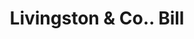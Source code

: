 ---
doi: 10.7916/D84N0GK7
date_other: '1890'
date_other_textual: 1890-1899
form: printed ephemera
genre:
- Invoices
name:
- Livingston & Co.
object_in_context_url: https://biggert.cul.columbia.edu/items/view/ave_biggert_00034
subject_hierarchical_geographic:
- San Francisco, California, United States
subject_name:
- Livingston & Co.
title: Livingston & Co.. Bill
sort_title: Livingston & Co.. Bill
call_number: ave_biggert_00034
coordinates:
- 37.78333333333333,-122.41666666666667
pid: ave_biggert_00034
identifiers: ave_biggert_00034
thumbnail: https://derivativo-3.library.columbia.edu/iiif/2/ldpd:342893/full/!256,256/0/native.jpg
permalink: /biggert/ave_biggert_00034/
layout: iiif-image-page
---